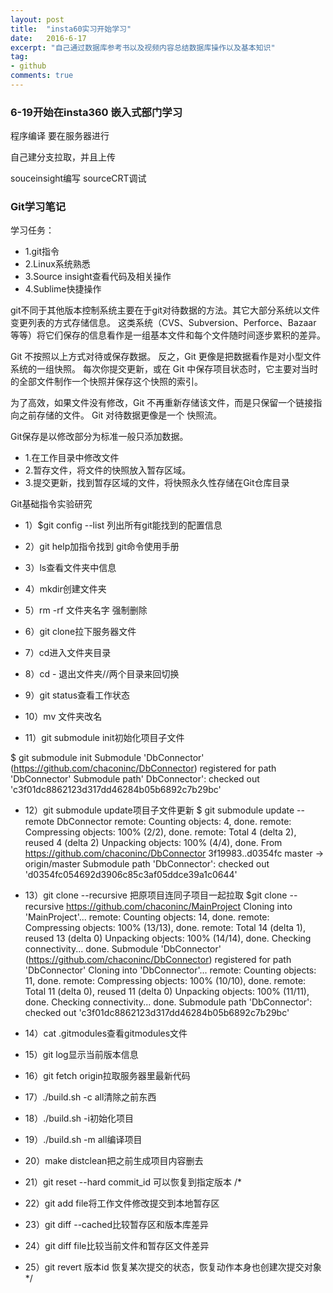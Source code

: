 ```yaml
---
layout: post
title:  "insta60实习开始学习"
date:   2016-6-17
excerpt: "自己通过数据库参考书以及视频内容总结数据库操作以及基本知识"
tag:
- github
comments: true
---
```


### 6-19开始在insta360 嵌入式部门学习

程序编译 要在服务器进行

自己建分支拉取，并且上传 

souceinsight编写  sourceCRT调试

### Git学习笔记
学习任务：
- 1.git指令
- 2.Linux系统熟悉
- 3.Source insight查看代码及相关操作
- 4.Sublime快捷操作

git不同于其他版本控制系统主要在于git对待数据的方法。其它大部分系统以文件变更列表的方式存储信息。 这类系统（CVS、Subversion、Perforce、Bazaar 等等）将它们保存的信息看作是一组基本文件和每个文件随时间逐步累积的差异。

Git 不按照以上方式对待或保存数据。 反之，Git 更像是把数据看作是对小型文件系统的一组快照。 每次你提交更新，或在 Git 中保存项目状态时，它主要对当时的全部文件制作一个快照并保存这个快照的索引。 

为了高效，如果文件没有修改，Git 不再重新存储该文件，而是只保留一个链接指向之前存储的文件。 Git 对待数据更像是一个 快照流。

Git保存是以修改部分为标准一般只添加数据。
- 1.在工作目录中修改文件
- 2.暂存文件，将文件的快照放入暂存区域。
- 3.提交更新，找到暂存区域的文件，将快照永久性存储在Git仓库目录

Git基础指令实验研究
- 1）$git config --list  列出所有git能找到的配置信息

- 2）git help加指令找到 git命令使用手册

- 3）ls查看文件夹中信息

- 4）mkdir创建文件夹

- 5）rm  -rf 文件夹名字  强制删除

- 6）git clone拉下服务器文件

- 7）cd进入文件夹目录

- 8）cd  - 退出文件夹//两个目录来回切换

- 9）git status查看工作状态

- 10）mv 文件夹改名


- 11）git submodule init初始化项目子文件

$ git submodule init
Submodule 'DbConnector' (https://github.com/chaconinc/DbConnector) registered for path 'DbConnector'
Submodule path' DbConnector': 
checked out 'c3f01dc8862123d317dd46284b05b6892c7b29bc'
- 12）git submodule update项目子文件更新
$ git submodule update --remote DbConnector
remote: Counting objects: 4, done.
remote: Compressing objects: 100% (2/2), done.
remote: Total 4 (delta 2), reused 4 (delta 2)
Unpacking objects: 100% (4/4), done.
From https://github.com/chaconinc/DbConnector
   3f19983..d0354fc  master     -> origin/master
Submodule path 'DbConnector': checked out 'd0354fc054692d3906c85c3af05ddce39a1c0644'
- 13）git clone --recursive 把原项目连同子项目一起拉取
$git clone --recursive https://github.com/chaconinc/MainProject
Cloning into 'MainProject'...
remote: Counting objects: 14, done.
remote: Compressing objects: 100% (13/13), done.
remote: Total 14 (delta 1), reused 13 (delta 0)
Unpacking objects: 100% (14/14), done.
Checking connectivity... done.
Submodule 'DbConnector' (https://github.com/chaconinc/DbConnector) registered for path 'DbConnector'
Cloning into 'DbConnector'...
remote: Counting objects: 11, done.
remote: Compressing objects: 100% (10/10), done.
remote: Total 11 (delta 0), reused 11 (delta 0)
Unpacking objects: 100% (11/11), done.
Checking connectivity... done.
Submodule path 'DbConnector': checked out 'c3f01dc8862123d317dd46284b05b6892c7b29bc'




- 14）cat .gitmodules查看gitmodules文件

- 15）git log显示当前版本信息

- 16）git fetch origin拉取服务器里最新代码
- 17）./build.sh -c all清除之前东西
- 18）./build.sh -i初始化项目
- 19）./build.sh -m all编译项目

- 20）make distclean把之前生成项目内容删去
- 21）git reset --hard commit_id 可以恢复到指定版本
/*
- 22）git add  file将工作文件修改提交到本地暂存区
- 23）git diff --cached比较暂存区和版本库差异
- 24）git diff  file比较当前文件和暂存区文件差异
- 25）git revert  版本id 恢复某次提交的状态，恢复动作本身也创建次提交对象
*/
